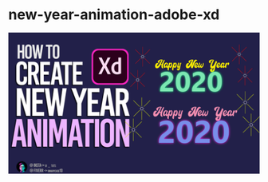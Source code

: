 # new-year-animation-adobe-xd

<img src="https://github.com/its-abdul-wahab/new-year-animation-adobe-xd/blob/master/newyear-animation.png?raw=true">
